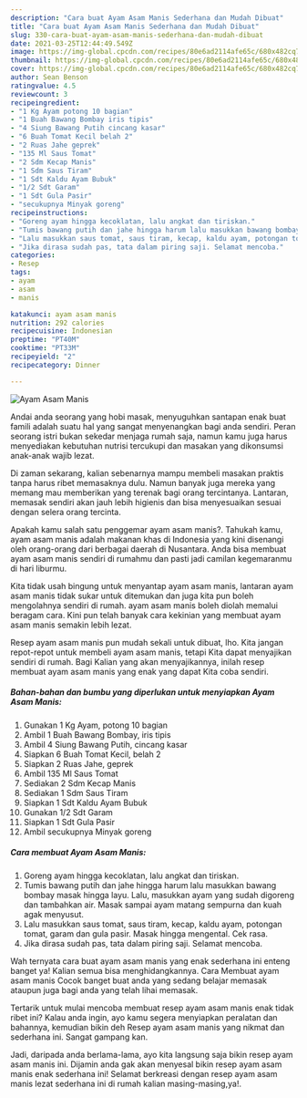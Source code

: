 ```yaml
---
description: "Cara buat Ayam Asam Manis Sederhana dan Mudah Dibuat"
title: "Cara buat Ayam Asam Manis Sederhana dan Mudah Dibuat"
slug: 330-cara-buat-ayam-asam-manis-sederhana-dan-mudah-dibuat
date: 2021-03-25T12:44:49.549Z
image: https://img-global.cpcdn.com/recipes/80e6ad2114afe65c/680x482cq70/ayam-asam-manis-foto-resep-utama.jpg
thumbnail: https://img-global.cpcdn.com/recipes/80e6ad2114afe65c/680x482cq70/ayam-asam-manis-foto-resep-utama.jpg
cover: https://img-global.cpcdn.com/recipes/80e6ad2114afe65c/680x482cq70/ayam-asam-manis-foto-resep-utama.jpg
author: Sean Benson
ratingvalue: 4.5
reviewcount: 3
recipeingredient:
- "1 Kg Ayam potong 10 bagian"
- "1 Buah Bawang Bombay iris tipis"
- "4 Siung Bawang Putih cincang kasar"
- "6 Buah Tomat Kecil belah 2"
- "2 Ruas Jahe geprek"
- "135 Ml Saus Tomat"
- "2 Sdm Kecap Manis"
- "1 Sdm Saus Tiram"
- "1 Sdt Kaldu Ayam Bubuk"
- "1/2 Sdt Garam"
- "1 Sdt Gula Pasir"
- "secukupnya Minyak goreng"
recipeinstructions:
- "Goreng ayam hingga kecoklatan, lalu angkat dan tiriskan."
- "Tumis bawang putih dan jahe hingga harum lalu masukkan bawang bombay masak hingga layu. Lalu, masukkan ayam yang sudah digoreng dan tambahkan air. Masak sampai ayam matang sempurna dan kuah agak menyusut."
- "Lalu masukkan saus tomat, saus tiram, kecap, kaldu ayam, potongan tomat, garam dan gula pasir. Masak hingga mengental. Cek rasa."
- "Jika dirasa sudah pas, tata dalam piring saji. Selamat mencoba."
categories:
- Resep
tags:
- ayam
- asam
- manis

katakunci: ayam asam manis 
nutrition: 292 calories
recipecuisine: Indonesian
preptime: "PT40M"
cooktime: "PT33M"
recipeyield: "2"
recipecategory: Dinner

---
```



![Ayam Asam Manis](https://img-global.cpcdn.com/recipes/80e6ad2114afe65c/680x482cq70/ayam-asam-manis-foto-resep-utama.jpg)

Andai anda seorang yang hobi masak, menyuguhkan santapan enak buat famili adalah suatu hal yang sangat menyenangkan bagi anda sendiri. Peran seorang istri bukan sekedar menjaga rumah saja, namun kamu juga harus menyediakan kebutuhan nutrisi tercukupi dan masakan yang dikonsumsi anak-anak wajib lezat.

Di zaman  sekarang, kalian sebenarnya mampu membeli masakan praktis tanpa harus ribet memasaknya dulu. Namun banyak juga mereka yang memang mau memberikan yang terenak bagi orang tercintanya. Lantaran, memasak sendiri akan jauh lebih higienis dan bisa menyesuaikan sesuai dengan selera orang tercinta. 



Apakah kamu salah satu penggemar ayam asam manis?. Tahukah kamu, ayam asam manis adalah makanan khas di Indonesia yang kini disenangi oleh orang-orang dari berbagai daerah di Nusantara. Anda bisa membuat ayam asam manis sendiri di rumahmu dan pasti jadi camilan kegemaranmu di hari liburmu.

Kita tidak usah bingung untuk menyantap ayam asam manis, lantaran ayam asam manis tidak sukar untuk ditemukan dan juga kita pun boleh mengolahnya sendiri di rumah. ayam asam manis boleh diolah memalui beragam cara. Kini pun telah banyak cara kekinian yang membuat ayam asam manis semakin lebih lezat.

Resep ayam asam manis pun mudah sekali untuk dibuat, lho. Kita jangan repot-repot untuk membeli ayam asam manis, tetapi Kita dapat menyajikan sendiri di rumah. Bagi Kalian yang akan menyajikannya, inilah resep membuat ayam asam manis yang enak yang dapat Kita coba sendiri.

<!--inarticleads1-->

##### Bahan-bahan dan bumbu yang diperlukan untuk menyiapkan Ayam Asam Manis:

1. Gunakan 1 Kg Ayam, potong 10 bagian
1. Ambil 1 Buah Bawang Bombay, iris tipis
1. Ambil 4 Siung Bawang Putih, cincang kasar
1. Siapkan 6 Buah Tomat Kecil, belah 2
1. Siapkan 2 Ruas Jahe, geprek
1. Ambil 135 Ml Saus Tomat
1. Sediakan 2 Sdm Kecap Manis
1. Sediakan 1 Sdm Saus Tiram
1. Siapkan 1 Sdt Kaldu Ayam Bubuk
1. Gunakan 1/2 Sdt Garam
1. Siapkan 1 Sdt Gula Pasir
1. Ambil secukupnya Minyak goreng




<!--inarticleads2-->

##### Cara membuat Ayam Asam Manis:

1. Goreng ayam hingga kecoklatan, lalu angkat dan tiriskan.
1. Tumis bawang putih dan jahe hingga harum lalu masukkan bawang bombay masak hingga layu. Lalu, masukkan ayam yang sudah digoreng dan tambahkan air. Masak sampai ayam matang sempurna dan kuah agak menyusut.
1. Lalu masukkan saus tomat, saus tiram, kecap, kaldu ayam, potongan tomat, garam dan gula pasir. Masak hingga mengental. Cek rasa.
1. Jika dirasa sudah pas, tata dalam piring saji. Selamat mencoba.




Wah ternyata cara buat ayam asam manis yang enak sederhana ini enteng banget ya! Kalian semua bisa menghidangkannya. Cara Membuat ayam asam manis Cocok banget buat anda yang sedang belajar memasak ataupun juga bagi anda yang telah lihai memasak.

Tertarik untuk mulai mencoba membuat resep ayam asam manis enak tidak ribet ini? Kalau anda ingin, ayo kamu segera menyiapkan peralatan dan bahannya, kemudian bikin deh Resep ayam asam manis yang nikmat dan sederhana ini. Sangat gampang kan. 

Jadi, daripada anda berlama-lama, ayo kita langsung saja bikin resep ayam asam manis ini. Dijamin anda gak akan menyesal bikin resep ayam asam manis enak sederhana ini! Selamat berkreasi dengan resep ayam asam manis lezat sederhana ini di rumah kalian masing-masing,ya!.

